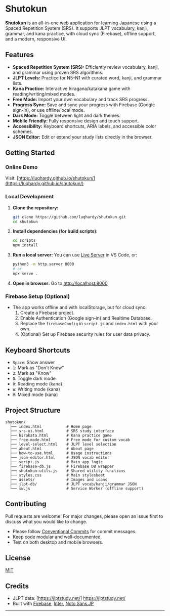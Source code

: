 # Shutokun

**Shutokun** is an all-in-one web application for learning Japanese using a Spaced Repetition System (SRS). It supports JLPT vocabulary, kanji, grammar, and kana practice, with cloud sync (Firebase), offline support, and a modern, responsive UI.

## Features

- **Spaced Repetition System (SRS):** Efficiently review vocabulary, kanji, and grammar using proven SRS algorithms.
- **JLPT Levels:** Practice for N5–N1 with curated word, kanji, and grammar lists.
- **Kana Practice:** Interactive hiragana/katakana game with reading/writing/mixed modes.
- **Free Mode:** Import your own vocabulary and track SRS progress.
- **Progress Sync:** Save and sync your progress with Firebase (Google sign-in), or use offline/local mode.
- **Dark Mode:** Toggle between light and dark themes.
- **Mobile Friendly:** Fully responsive design and touch support.
- **Accessibility:** Keyboard shortcuts, ARIA labels, and accessible color schemes.
- **JSON Editor:** Edit or extend your study lists directly in the browser.

## Getting Started

### Online Demo

Visit: [https://luqhardy.github.io/shutokun/](https://luqhardy.github.io/shutokun/)

### Local Development

1. **Clone the repository:**
   ```sh
   git clone https://github.com/luqhardy/shutokun.git
   cd shutokun
   ```
2. **Install dependencies (for build scripts):**
   ```sh
   cd scripts
   npm install
   ```
3. **Run a local server:**
   You can use [Live Server](https://marketplace.visualstudio.com/items?itemName=ritwickdey.LiveServer) in VS Code, or:
   ```sh
   python3 -m http.server 8000
   # or
   npx serve .
   ```
4. **Open in browser:**
   Go to [http://localhost:8000](http://localhost:8000)

### Firebase Setup (Optional)

- The app works offline and with localStorage, but for cloud sync:
  1. Create a Firebase project.
  2. Enable Authentication (Google sign-in) and Realtime Database.
  3. Replace the `firebaseConfig` in `script.js` and `index.html` with your own.
  4. (Optional) Set up Firebase security rules for user data privacy.

## Keyboard Shortcuts

- `Space`: Show answer
- `1`: Mark as "Don't Know"
- `2`: Mark as "Know"
- `D`: Toggle dark mode
- `R`: Reading mode (kana)
- `W`: Writing mode (kana)
- `M`: Mixed mode (kana)

## Project Structure

```
shutokun/
  ├── index.html           # Home page
  ├── srs-ui.html          # SRS study interface
  ├── hirakata.html        # Kana practice game
  ├── free-mode.html       # Free mode for custom vocab
  ├── level-select.html    # JLPT level selection
  ├── about.html           # About page
  ├── how-to-use.html      # Usage instructions
  ├── json-editor.html     # JSON vocab editor
  ├── script.js            # Main app logic
  ├── firebase-db.js       # Firebase DB wrapper
  ├── shutokun-utils.js    # Shared utility functions
  ├── styles.css           # Main stylesheet
  ├── assets/              # Images and icons
  ├── jlpt-db/             # JLPT vocab/kanji/grammar JSON
  └── sw.js                # Service Worker (offline support)
```

## Contributing

Pull requests are welcome! For major changes, please open an issue first to discuss what you would like to change.

- Please follow [Conventional Commits](https://www.conventionalcommits.org/) for commit messages.
- Keep code modular and well-documented.
- Test on both desktop and mobile browsers.

## License

[MIT](LICENSE)

## Credits

- JLPT data: [https://jlptstudy.net/] https://jlptstudy.net/
- Built with [Firebase](https://firebase.google.com/), [Inter](https://fonts.google.com/specimen/Inter), [Noto Sans JP](https://fonts.google.com/specimen/Noto+Sans+JP)

---



